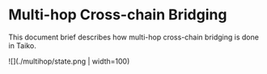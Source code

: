 # Multi-hop Cross-chain Bridging

This document brief describes how multi-hop cross-chain bridging is done in Taiko.

![](./multihop/state.png | width=100)